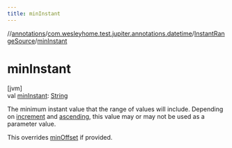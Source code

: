 ```yaml
---
title: minInstant
---
```

//[annotations](../../../index.html)/[com.wesleyhome.test.jupiter.annotations.datetime](../index.html)/[InstantRangeSource](index.html)/[minInstant](min-instant.html)



# minInstant



[jvm]\
val [minInstant](min-instant.html): [String](https://kotlinlang.org/api/latest/jvm/stdlib/kotlin/-string/index.html)



The minimum instant value that the range of values will include. Depending on [increment](increment.html) and [ascending](ascending.html), this value may or may not be used as a parameter value.



This overrides [minOffset](min-offset.html) if provided.




